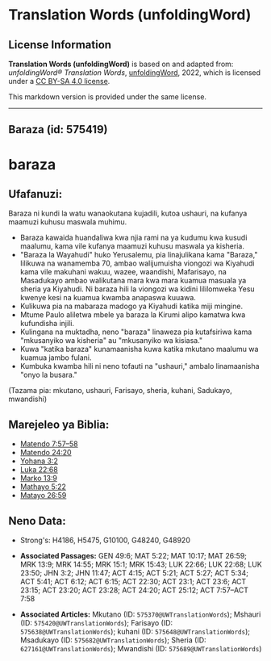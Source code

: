 # Translation Words (unfoldingWord)

## License Information

**Translation Words (unfoldingWord)** is based on and adapted from: _unfoldingWord® Translation Words_, [unfoldingWord](https://unfoldingword.org/utw), 2022, which is licensed under a [CC BY-SA 4.0 license](https://creativecommons.org/licenses/by-sa/4.0/legalcode.en).

This markdown version is provided under the same license.



--------------------------------

## Baraza (id: 575419)

baraza
======

Ufafanuzi:
----------

Baraza ni kundi la watu wanaokutana kujadili, kutoa ushauri, na kufanya maamuzi kuhusu maswala muhimu.

* Baraza kawaida huandaliwa kwa njia rami na ya kudumu kwa kusudi maalumu, kama vile kufanya maamuzi kuhusu maswala ya kisheria.
* "Baraza la Wayahudi" huko Yerusalemu, pia linajulikana kama "Baraza," lilikuwa na wanamemba 70, ambao walijumuisha viongozi wa Kiyahudi kama vile makuhani wakuu, wazee, waandishi, Mafarisayo, na Masadukayo ambao walikutana mara kwa mara kuamua masuala ya sheria ya Kiyahudi. Ni baraza hili la viongozi wa kidini lililomweka Yesu kwenye kesi na kuamua kwamba anapaswa kuuawa.
* Kulikuwa pia na mabaraza madogo ya Kiyahudi katika miji mingine.
* Mtume Paulo aliletwa mbele ya baraza la Kirumi alipo kamatwa kwa kufundisha injili.
* Kulingana na muktadha, neno "baraza" linaweza pia kutafsiriwa kama "mkusanyiko wa kisheria" au "mkusanyiko wa kisiasa."
* Kuwa "katika baraza" kunamaanisha kuwa katika mkutano maalumu wa kuamua jambo fulani.
* Kumbuka kwamba hili ni neno tofauti na "ushauri," ambalo linamaanisha "onyo la busara."

(Tazama pia: mkutano, ushauri, Farisayo, sheria, kuhani, Sadukayo, mwandishi)

Marejeleo ya Biblia:
--------------------

* [Matendo 7:57–58](https://ref.ly/Acts7:57-Acts7:58)
* [Matendo 24:20](https://ref.ly/Acts24:20)
* [Yohana 3:2](https://ref.ly/John3:2)
* [Luka 22:68](https://ref.ly/Luke22:68)
* [Marko 13:9](https://ref.ly/Mark13:9)
* [Mathayo 5:22](https://ref.ly/Matt5:22)
* [Matayo 26:59](https://ref.ly/Matt26:59)

Neno Data:
----------

* Strong's: H4186, H5475, G10100, G48240, G48920

* **Associated Passages:** GEN 49:6; MAT 5:22; MAT 10:17; MAT 26:59; MRK 13:9; MRK 14:55; MRK 15:1; MRK 15:43; LUK 22:66; LUK 22:68; LUK 23:50; JHN 3:2; JHN 11:47; ACT 4:15; ACT 5:21; ACT 5:27; ACT 5:34; ACT 5:41; ACT 6:12; ACT 6:15; ACT 22:30; ACT 23:1; ACT 23:6; ACT 23:15; ACT 23:20; ACT 23:28; ACT 24:20; ACT 25:12; ACT 7:57–ACT 7:58
* **Associated Articles:** Mkutano (ID: `575370@UWTranslationWords`); Mshauri (ID: `575420@UWTranslationWords`); Farisayo (ID: `575638@UWTranslationWords`); kuhani (ID: `575648@UWTranslationWords`); Msadukayo (ID: `575682@UWTranslationWords`); Sheria (ID: `627161@UWTranslationWords`); Mwandishi (ID: `575689@UWTranslationWords`)

